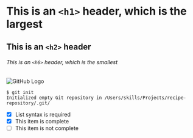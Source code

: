 # This is an `<h1>` header, which is the largest
## This is an `<h2>` header
###### This is an `<h6>` header, which is the smallest
![GitHub Logo](https://github.githubassets.com/images/modules/logos_page/Octocat.png "GitHub Octocat Logo")

```
$ git init
Initialized empty Git repository in /Users/skills/Projects/recipe-repository/.git/
```
- [x] List syntax is required
- [x] This item is complete
- [ ] This item is not complete
